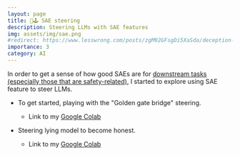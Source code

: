 ```yaml
---
layout: page
title: 🧭🕹️ SAE steering
description: Steering LLMs with SAE features
img: assets/img/sae.png
#redirect: https://www.lesswrong.com/posts/zgM92GFsgDi5XaSda/deception-and-jailbreak-sequence-2-iterative-refinement
importance: 3
category: AI
---
```



In order to get a sense of how good SAEs are for [downstream tasks (especially those that are safety-related)](https://www.alignmentforum.org/s/a6ne2ve5uturEEQK7/p/Es2qzCxhJ8QYsckaA), I started to explore using SAE feature to steer LLMs.

- To get started, playing with the "Golden gate bridge" steering.
  - Link to my [Google Colab](https://colab.research.google.com/drive/1lm03DzGwTW2pqJ2YovwpCTcb_j_TmMol?usp=sharing)



- Steering lying model to become honest.
  - Link to my [Google Colab](https://colab.research.google.com/drive/1dE1ATJ3fPJWGFBAJG2C5wIc8sPkCBcq6?usp=sharing)



